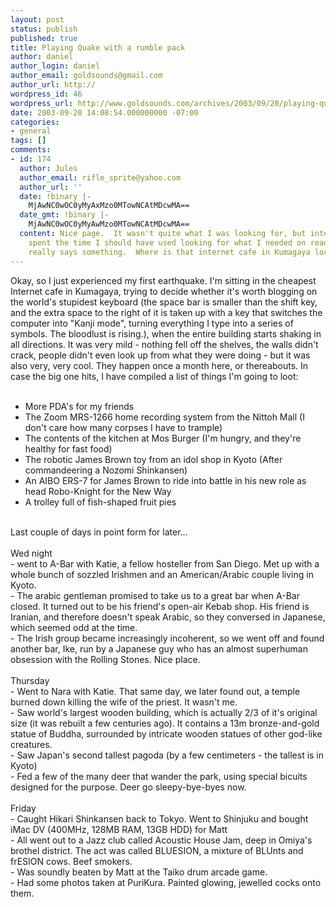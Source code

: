 ```yaml
---
layout: post
status: publish
published: true
title: Playing Quake with a rumble pack
author: daniel
author_login: daniel
author_email: goldsounds@gmail.com
author_url: http://
wordpress_id: 46
wordpress_url: http://www.goldsounds.com/archives/2003/09/20/playing-quake-with-a-rumble-pack/
date: 2003-09-20 14:08:54.000000000 -07:00
categories:
- general
tags: []
comments:
- id: 174
  author: Jules
  author_email: rifle_sprite@yahoo.com
  author_url: ''
  date: !binary |-
    MjAwNC0wOC0yMyAxMzo0MTowNCAtMDcwMA==
  date_gmt: !binary |-
    MjAwNC0wOC0yMyAwMzo0MTowNCAtMDcwMA==
  content: Nice page.  It wasn't quite what I was looking for, but interesting enough.  I
    spent the time I should have used looking for what I needed on reading your page.  That
    really says something.  Where is that internet cafe in Kumagaya located?
---
```

Okay, so I just experienced my first earthquake. I'm sitting in the cheapest Internet cafe in Kumagaya, trying to decide whether it's worth blogging on the world's stupidest keyboard (the space bar is smaller than the shift key, and the extra space to the right of it is taken up with a key that switches the computer into "Kanji mode", turning everything I type into a series of symbols. The bloodlust is rising.), when the entire building starts shaking in all directions. It was very mild - nothing fell off the shelves, the walls didn't crack, people didn't even look up from what they were doing - but it was also very, very cool. They happen once a month here, or thereabouts. In case the big one hits, I have compiled a list of things I'm going to loot:<br />
<br />
- More PDA's for my friends<br />
- The Zoom MRS-1266 home recording system from the Nittoh Mall (I don't care how many corpses I have to trample)<br />
- The contents of the kitchen at Mos Burger (I'm hungry, and they're healthy for fast food)<br />
- The robotic James Brown toy from an idol shop in Kyoto (After commandeering a Nozomi Shinkansen)<br />
- An AIBO ERS-7 for James Brown to ride into battle in his new role as head Robo-Knight for the New Way<br />
- A trolley full of fish-shaped fruit pies<br />
<br />
Last couple of days in point form for later...<br />
<br />
Wed night<br />
- went to A-Bar with Katie, a fellow hosteller from San Diego. Met up with a whole bunch of sozzled Irishmen and an American/Arabic couple living in Kyoto. <br />
- The arabic gentleman promised to take us to a great bar when A-Bar closed. It turned out to be his friend's open-air Kebab shop. His friend is Iranian, and therefore doesn't speak Arabic, so they conversed in Japanese, which seemed odd at the time.<br />
- The Irish group became increasingly incoherent, so we went off and found another bar, Ike, run by a Japanese guy who has an almost superhuman obsession with the Rolling Stones. Nice place.<br />
<br />
Thursday<br />
- Went to Nara with Katie. That same day, we later found out, a temple burned down killing the wife of the priest. It wasn't me.<br />
- Saw world's largest wooden building, which is actually 2/3 of it's original size (it was rebuilt a few centuries ago). It contains a 13m bronze-and-gold statue of Buddha, surrounded by intricate wooden statues of other god-like creatures.<br />
- Saw Japan's second tallest pagoda (by a few centimeters - the tallest is in Kyoto)<br />
- Fed a few of the many deer that wander the park, using special bicuits designed for the purpose. Deer go sleepy-bye-byes now.<br />
<br />
Friday<br />
- Caught Hikari Shinkansen back to Tokyo. Went to Shinjuku and bought iMac DV (400MHz, 128MB RAM, 13GB HDD) for Matt<br />
- All went out to a Jazz club called Acoustic House Jam, deep in Omiya's brothel district. The act was called BLUESION, a mixture of BLUnts and frESION cows. Beef smokers. <br />
- Was soundly beaten by Matt at the Taiko drum arcade game.<br />
- Had some photos taken at PuriKura. Painted glowing, jewelled cocks onto them.
